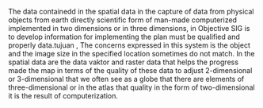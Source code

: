 The data containedd in the spatial data in the capture of data from physical objects from earth directly scientific form of man-made computerized implemented in two dimensions or in three dimensions, in Objective SIG is to develop information for implementing the plan must be qualified and properly data.tujuan , The concerns expressed in this system is the object and the image size in the specified location sometimes do not match.
In the spatial data are the data vaktor and raster data that helps the progress made the map in terms of the quality of these data to adjust 2-dimensional or 3-dimensional that we often see as a globe that there are elements of three-dimensional or in the atlas that quality in the form of two-dimensional it is the result of computerization.
